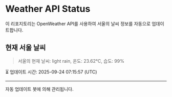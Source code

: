 
# Weather API Status

이 리포지토리는 OpenWeather API를 사용하여 서울의 날씨 정보를 자동으로 업데이트합니다.

## 현재 서울 날씨
> 서울의 현재 날씨: light rain, 온도: 23.62°C, 습도: 99%

⏳ 업데이트 시간: 2025-09-24 07:15:57 (UTC)

---
자동 업데이트 봇에 의해 관리됩니다.
